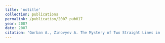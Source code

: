 ```yaml
---
title: 'notitle'
collection: publications
permalink: /publication/2007_pub017
year: 2007
date: 2007
citation: 'Gorban A., Zinovyev A. The Mystery of Two Straight Lines in Bacterial Genome Statistics. 2007. <i>Bulletin of Mathematical Biology</i> <b>69</b>: 2429-2442.'
---
```

